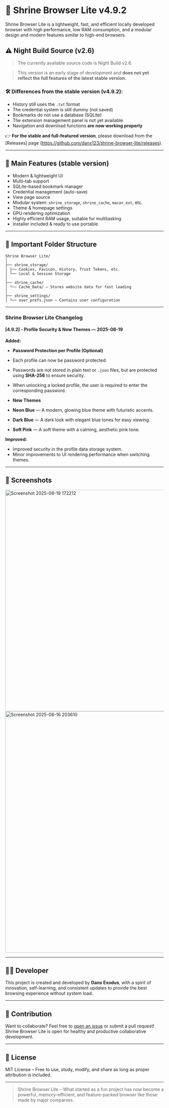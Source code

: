 # 🦁 Shrine Browser Lite v4.9.2

Shrine Browser Lite is a lightweight, fast, and efficient locally developed browser with high performance, low RAM consumption, and a modular design and modern features similar to high-end browsers.

## ⚠️ Night Build Source (v2.6)

> The currently available source code is Night Build v2.6.

> This version is an early stage of development and **does not yet reflect the full features of the latest stable version.**

### 🛠 Differences from the stable version (v4.9.2):

- History still uses the `.txt` format
- The credential system is still dummy (not saved)
- Bookmarks do not use a database (SQLite)
- The extension management panel is not yet available
- Navigation and download functions **are now working properly**

👉 **For the stable and full-featured version**, please download from the [Releases] page (https://github.com/danx123/shrine-browser-lite/releases).

---

## 🚀 Main Features (stable version)

- Modern & lightweight UI
- Multi-tab support
- SQLite-based bookmark manager
- Credential management (auto-save)
- View page source
- Modular system: `shrine_storage`, `shrine_cache`, `macan_ext`, etc.
- Theme & homepage settings
- GPU rendering optimization
- Highly efficient RAM usage, suitable for multitasking
- Installer included & ready to use portable

---

## 📂 Important Folder Structure

```
Shrine Browser Lite/
│
├── shrine_storage/
│ ├── Cookies, Favicon, History, Trust Tokens, etc.
│ └── Local & Session Storage
│
├── shrine_cache/
│ └── Cache_Data/ – Stores website data for fast loading
│
├── shrine_settings/
│ └── user_prefs.json – Contains user configuration
```
---
### **Shrine Browser Lite Changelog**

#### **\[4.9.2] - Profile Security & New Themes — 2025-08-19**

**Added:**

* **Password Protection per Profile (Optional)**

* Each profile can now be password protected.
* Passwords are not stored in plain text or `.json` files, but are protected using **SHA-256** to ensure security.
* When unlocking a locked profile, the user is required to enter the corresponding password.

* **New Themes**

* **Neon Blue** — A modern, glowing blue theme with futuristic accents.
* **Dark Blue** — A dark look with elegant blue tones for easy viewing.
* **Soft Pink** — A soft theme with a calming, aesthetic pink tone.

**Improved:**

* Improved security in the profile data storage system.
* Minor improvements to UI rendering performance when switching themes.

---

## 📸 Screenshots
<img width="1021" height="703" alt="Screenshot 2025-08-19 172212" src="https://github.com/user-attachments/assets/8745a3b9-3d37-418f-b8ce-f553e4c6fd63" />

<img width="1365" height="767" alt="Screenshot 2025-08-16 203610" src="https://github.com/user-attachments/assets/8edcf9a2-a526-47fc-9c63-179b7844491e" />


---

## 👨‍💻 Developer

This project is created and developed by **Danx Exodus**, with a spirit of innovation, self-learning, and consistent updates to provide the best browsing experience without system load.

---

## 🤝 Contribution

Want to collaborate? Feel free to [open an issue](https://github.com/username/shrine-browser-lite/issues) or submit a pull request! Shrine Browser Lite is open for healthy and productive collaborative development.

---

## 📜 License

MIT License – Free to use, study, modify, and share as long as proper attribution is included.

---

> Shrine Browser Lite – What started as a fun project has now become a powerful, memory-efficient, and feature-packed browser like those made by major companies.
